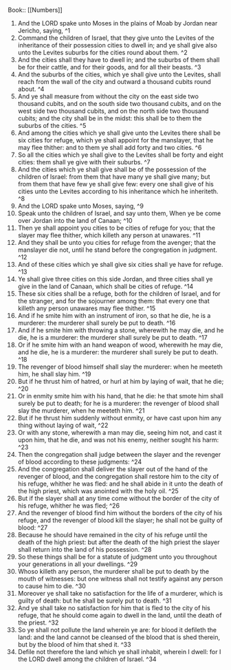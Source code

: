  Book:: [[Numbers]]
 1. And the LORD spake unto Moses in the plains of Moab by Jordan near Jericho, saying, ^1
 2. Command the children of Israel, that they give unto the Levites of the inheritance of their possession cities to dwell in; and ye shall give also unto the Levites suburbs for the cities round about them. ^2
 3. And the cities shall they have to dwell in; and the suburbs of them shall be for their cattle, and for their goods, and for all their beasts. ^3
 4. And the suburbs of the cities, which ye shall give unto the Levites, shall reach from the wall of the city and outward a thousand cubits round about. ^4
 5. And ye shall measure from without the city on the east side two thousand cubits, and on the south side two thousand cubits, and on the west side two thousand cubits, and on the north side two thousand cubits; and the city shall be in the midst: this shall be to them the suburbs of the cities. ^5
 6. And among the cities which ye shall give unto the Levites there shall be six cities for refuge, which ye shall appoint for the manslayer, that he may flee thither: and to them ye shall add forty and two cities. ^6
 7. So all the cities which ye shall give to the Levites shall be forty and eight cities: them shall ye give with their suburbs. ^7
 8. And the cities which ye shall give shall be of the possession of the children of Israel: from them that have many ye shall give many; but from them that have few ye shall give few: every one shall give of his cities unto the Levites according to his inheritance which he inheriteth. ^8
 9. And the LORD spake unto Moses, saying, ^9
 10. Speak unto the children of Israel, and say unto them, When ye be come over Jordan into the land of Canaan; ^10
 11. Then ye shall appoint you cities to be cities of refuge for you; that the slayer may flee thither, which killeth any person at unawares. ^11
 12. And they shall be unto you cities for refuge from the avenger; that the manslayer die not, until he stand before the congregation in judgment. ^12
 13. And of these cities which ye shall give six cities shall ye have for refuge. ^13
 14. Ye shall give three cities on this side Jordan, and three cities shall ye give in the land of Canaan, which shall be cities of refuge. ^14
 15. These six cities shall be a refuge, both for the children of Israel, and for the stranger, and for the sojourner among them: that every one that killeth any person unawares may flee thither. ^15
 16. And if he smite him with an instrument of iron, so that he die, he is a murderer: the murderer shall surely be put to death. ^16
 17. And if he smite him with throwing a stone, wherewith he may die, and he die, he is a murderer: the murderer shall surely be put to death. ^17
 18. Or if he smite him with an hand weapon of wood, wherewith he may die, and he die, he is a murderer: the murderer shall surely be put to death. ^18
 19. The revenger of blood himself shall slay the murderer: when he meeteth him, he shall slay him. ^19
 20. But if he thrust him of hatred, or hurl at him by laying of wait, that he die; ^20
 21. Or in enmity smite him with his hand, that he die: he that smote him shall surely be put to death; for he is a murderer: the revenger of blood shall slay the murderer, when he meeteth him. ^21
 22. But if he thrust him suddenly without enmity, or have cast upon him any thing without laying of wait, ^22
 23. Or with any stone, wherewith a man may die, seeing him not, and cast it upon him, that he die, and was not his enemy, neither sought his harm: ^23
 24. Then the congregation shall judge between the slayer and the revenger of blood according to these judgments: ^24
 25. And the congregation shall deliver the slayer out of the hand of the revenger of blood, and the congregation shall restore him to the city of his refuge, whither he was fled: and he shall abide in it unto the death of the high priest, which was anointed with the holy oil. ^25
 26. But if the slayer shall at any time come without the border of the city of his refuge, whither he was fled; ^26
 27. And the revenger of blood find him without the borders of the city of his refuge, and the revenger of blood kill the slayer; he shall not be guilty of blood: ^27
 28. Because he should have remained in the city of his refuge until the death of the high priest: but after the death of the high priest the slayer shall return into the land of his possession. ^28
 29. So these things shall be for a statute of judgment unto you throughout your generations in all your dwellings. ^29
 30. Whoso killeth any person, the murderer shall be put to death by the mouth of witnesses: but one witness shall not testify against any person to cause him to die. ^30
 31. Moreover ye shall take no satisfaction for the life of a murderer, which is guilty of death: but he shall be surely put to death. ^31
 32. And ye shall take no satisfaction for him that is fled to the city of his refuge, that he should come again to dwell in the land, until the death of the priest. ^32
 33. So ye shall not pollute the land wherein ye are: for blood it defileth the land: and the land cannot be cleansed of the blood that is shed therein, but by the blood of him that shed it. ^33
 34. Defile not therefore the land which ye shall inhabit, wherein I dwell: for I the LORD dwell among the children of Israel. ^34
